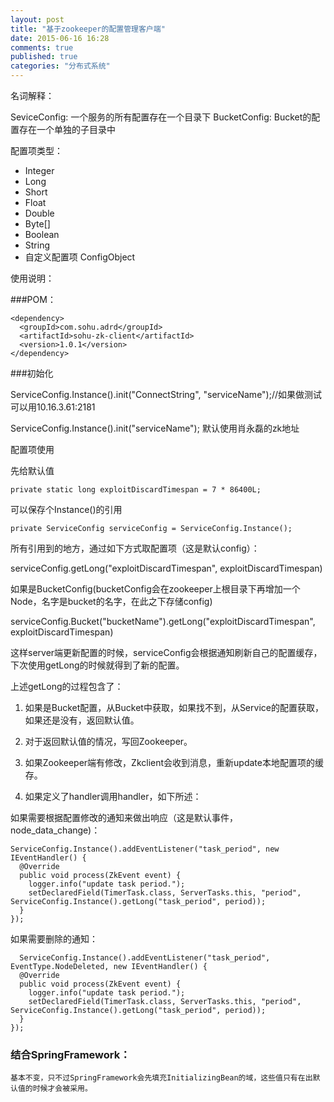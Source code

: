 ```yaml
---
layout: post
title: "基于zookeeper的配置管理客户端"
date: 2015-06-16 16:28
comments: true
published: true
categories: "分布式系统"
---
```




名词解释：
  
  SeviceConfig:
    一个服务的所有配置存在一个目录下
  BucketConfig:
     Bucket的配置存在一个单独的子目录中

配置项类型：
  - Integer
  - Long
  - Short
  - Float
  - Double
  - Byte[]
  - Boolean
  - String
  - 自定义配置项 ConfigObject

使用说明：

###POM：

    <dependency>
      <groupId>com.sohu.adrd</groupId>
      <artifactId>sohu-zk-client</artifactId>
      <version>1.0.1</version>
    </dependency>

###初始化 

  ServiceConfig.Instance().init("ConnectString", "serviceName");//如果做测试可以用10.16.3.61:2181
  
  ServiceConfig.Instance().init("serviceName"); 默认使用肖永磊的zk地址

配置项使用

  先给默认值

    private static long exploitDiscardTimespan = 7 * 86400L;

  可以保存个Instance()的引用

    private ServiceConfig serviceConfig = ServiceConfig.Instance();

  所有引用到的地方，通过如下方式取配置项（这是默认config）：

   serviceConfig.getLong("exploitDiscardTimespan", exploitDiscardTimespan)

  如果是BucketConfig(bucketConfig会在zookeeper上根目录下再增加一个Node，名字是bucket的名字，在此之下存储config)

   serviceConfig.Bucket("bucketName").getLong("exploitDiscardTimespan", exploitDiscardTimespan)

  这样server端更新配置的时候，serviceConfig会根据通知刷新自己的配置缓存，下次使用getLong的时候就得到了新的配置。

  上述getLong的过程包含了：

  1. 如果是Bucket配置，从Bucket中获取，如果找不到，从Service的配置获取，如果还是没有，返回默认值。

  2. 对于返回默认值的情况，写回Zookeeper。

  3. 如果Zookeeper端有修改，Zkclient会收到消息，重新update本地配置项的缓存。

  4. 如果定义了handler调用handler，如下所述：

  如果需要根据配置修改的通知来做出响应（这是默认事件，node_data_change)：

    ServiceConfig.Instance().addEventListener("task_period", new IEventHandler() {
      @Override
      public void process(ZkEvent event) {
        logger.info("update task period.");
        setDeclaredField(TimerTask.class, ServerTasks.this, "period", ServiceConfig.Instance().getLong("task_period", period));  
      }
    });

  如果需要删除的通知：

      ServiceConfig.Instance().addEventListener("task_period", EventType.NodeDeleted, new IEventHandler() {
      @Override
      public void process(ZkEvent event) {
        logger.info("update task period.");
        setDeclaredField(TimerTask.class, ServerTasks.this, "period", ServiceConfig.Instance().getLong("task_period", period));  
      }
    });


### 结合SpringFramework：

    基本不变，只不过SpringFramework会先填充InitializingBean的域，这些值只有在出默认值的时候才会被采用。